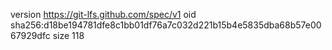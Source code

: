 version https://git-lfs.github.com/spec/v1
oid sha256:d18be194781dfe8c1bb01df76a7c032d221b15b4e5835dba68b57e0067929dfc
size 118
